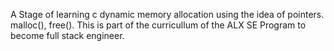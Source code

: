 A Stage of learning c dynamic memory allocation using the idea of pointers. malloc(), free(). This is part of the curricullum of the ALX SE Program to become full stack engineer.
